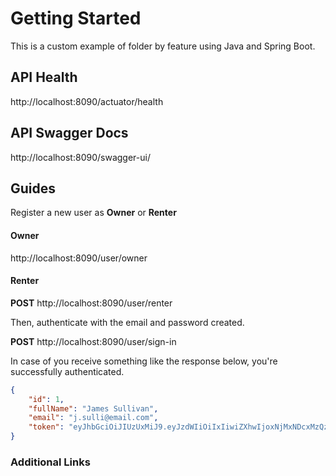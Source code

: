 # Getting Started
This is a custom example of folder by feature using Java and Spring Boot.

## API Health
http://localhost:8090/actuator/health

## API Swagger Docs
http://localhost:8090/swagger-ui/

## Guides

Register a new user as **Owner** or **Renter**

#### Owner
http://localhost:8090/user/owner

#### Renter
**POST** http://localhost:8090/user/renter

Then, authenticate with the email and password created.

**POST** http://localhost:8090/user/sign-in

In case of you receive something like the response below, you're successfully 
authenticated.

```json
{
    "id": 1,
    "fullName": "James Sullivan",
    "email": "j.sulli@email.com",
    "token": "eyJhbGciOiJIUzUxMiJ9.eyJzdWIiOiIxIiwiZXhwIjoxNjMxNDcxMzQzfQ.PUb0GzqTCHsaZwEOY9XTTf6tsDSTuscGaRB7Sp82cnQaX5vDSyTFvMG3eJ4TdBGITFtF5QkMPRTm84KGLGLUFA"
}
```


### Additional Links


